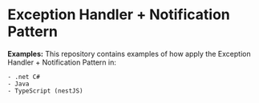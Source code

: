 # Exception Handler + Notification Pattern 

**Examples:** This repository contains examples of how apply the Exception Handler + Notification Pattern in:

	- .net C#
	- Java
	- TypeScript (nestJS)
